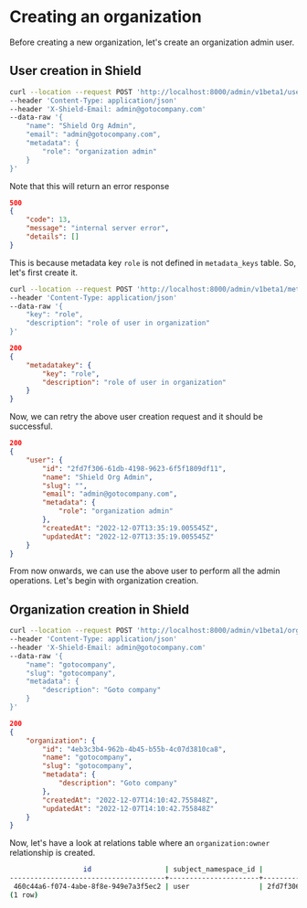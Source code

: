 # Creating an organization

Before creating a new organization, let's create an organization admin user.

## User creation in Shield

```sh
curl --location --request POST 'http://localhost:8000/admin/v1beta1/users'
--header 'Content-Type: application/json'
--header 'X-Shield-Email: admin@gotocompany.com'
--data-raw '{
    "name": "Shield Org Admin",
    "email": "admin@gotocompany.com",
    "metadata": {
        "role": "organization admin"
    }
}'
```

Note that this will return an error response

```json
500
{
    "code": 13,
    "message": "internal server error",
    "details": []
}
```

This is because metadata key `role` is not defined in `metadata_keys` table. So, let's first create it.

```sh
curl --location --request POST 'http://localhost:8000/admin/v1beta1/metadatakey'
--header 'Content-Type: application/json'
--data-raw '{
    "key": "role",
    "description": "role of user in organization"
}'
```

```json
200
{
    "metadatakey": {
        "key": "role",
        "description": "role of user in organization"
    }
}
```

Now, we can retry the above user creation request and it should be successful.

```json
200
{
    "user": {
        "id": "2fd7f306-61db-4198-9623-6f5f1809df11",
        "name": "Shield Org Admin",
        "slug": "",
        "email": "admin@gotocompany.com",
        "metadata": {
            "role": "organization admin"
        },
        "createdAt": "2022-12-07T13:35:19.005545Z",
        "updatedAt": "2022-12-07T13:35:19.005545Z"
    }
}
```

From now onwards, we can use the above user to perform all the admin operations. Let's begin with organization creation.

## Organization creation in Shield

```sh
curl --location --request POST 'http://localhost:8000/admin/v1beta1/organizations'
--header 'Content-Type: application/json'
--header 'X-Shield-Email: admin@gotocompany.com'
--data-raw '{
    "name": "gotocompany",
    "slug": "gotocompany",
    "metadata": {
        "description": "Goto company"
    }
}'
```

```json
200
{
    "organization": {
        "id": "4eb3c3b4-962b-4b45-b55b-4c07d3810ca8",
        "name": "gotocompany",
        "slug": "gotocompany",
        "metadata": {
            "description": "Goto company"
        },
        "createdAt": "2022-12-07T14:10:42.755848Z",
        "updatedAt": "2022-12-07T14:10:42.755848Z"
    }
}
```

Now, let's have a look at relations table where an `organization:owner` relationship is created.

```sh
                  id                  | subject_namespace_id |              subject_id              | object_namespace_id |              object_id               |      role_id       |          created_at           |          updated_at           | deleted_at 
--------------------------------------+----------------------+--------------------------------------+---------------------+--------------------------------------+--------------------+-------------------------------+-------------------------------+------------
 460c44a6-f074-4abe-8f8e-949e7a3f5ec2 | user                 | 2fd7f306-61db-4198-9623-6f5f1809df11 | organization        | 4eb3c3b4-962b-4b45-b55b-4c07d3810ca8 | organization:owner | 2022-12-07 14:10:42.881572+00 | 2022-12-07 14:10:42.881572+00 | 
(1 row)
```